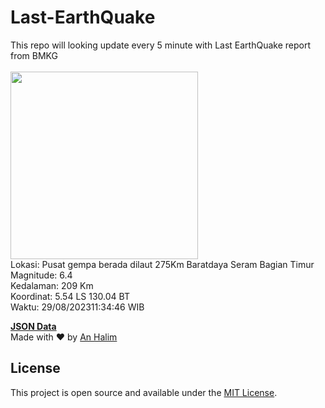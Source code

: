 # Last-EarthQuake
This repo will looking update every 5 minute with Last EarthQuake report from BMKG
<br>
<br>
<img src="https://static.bmkg.go.id/20230829113446.mmi.jpg" width="300"/>
<br>
Lokasi: Pusat gempa berada dilaut 275Km Baratdaya Seram Bagian Timur <br>
Magnitude: 6.4 <br>
Kedalaman: 209 Km <br>
Koordinat: 5.54 LS 130.04 BT <br>
Waktu: 29/08/202311:34:46 WIB <br>

<a href="./data/data.json">**JSON Data**</a>
<br>
Made with ❤️ by <a href="https://github.com/an-halim">An Halim</a>
## License

This project is open source and available under the [MIT License](LICENSE).
